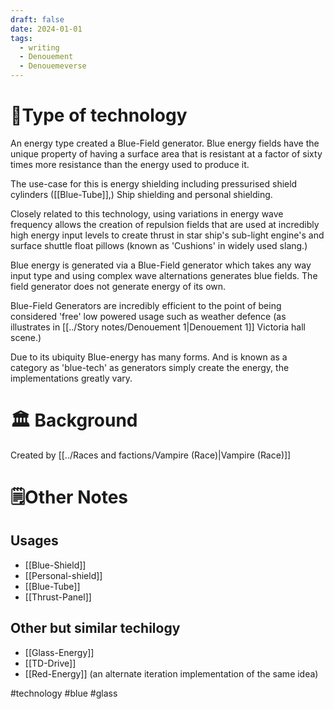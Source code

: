 ```yaml
---
draft: false
date: 2024-01-01
tags:
  - writing
  - Denouement
  - Denouemeverse
---
```

# 🔧Type of technology
An energy type created a Blue-Field generator. Blue energy fields have the unique property of having a surface area that is resistant at a factor of sixty times more resistance than the energy used to produce it. 

The use-case for this is energy shielding including pressurised shield cylinders ([[Blue-Tube]],) Ship shielding and personal shielding.

Closely related to this technology, using variations in energy wave frequency allows the creation of repulsion fields that are used at incredibly high energy input levels to create thrust in star ship's sub-light engine's and surface shuttle float pillows (known as 'Cushions' in widely used slang.) 

Blue energy is generated via a Blue-Field generator which takes any way input type and using complex wave alternations generates blue fields. The field generator does not generate energy of its own.

Blue-Field Generators are incredibly efficient to the point of being considered 'free' low powered usage such as weather defence (as illustrates in [[../Story notes/Denouement 1|Denouement 1]] Victoria hall scene.)

Due to its ubiquity Blue-energy has many forms. And is known as a category as 'blue-tech' as generators simply create the energy, the implementations greatly vary. 

# 🏛️ Background
Created by [[../Races and factions/Vampire (Race)|Vampire (Race)]]
# 🗒️Other Notes
## Usages 
- [[Blue-Shield]]
- [[Personal-shield]]
- [[Blue-Tube]]
- [[Thrust-Panel]]
## Other but similar techilogy
- [[Glass-Energy]]
- [[TD-Drive]]
- [[Red-Energy]] (an alternate iteration implementation of the same idea)

#technology #blue #glass 

